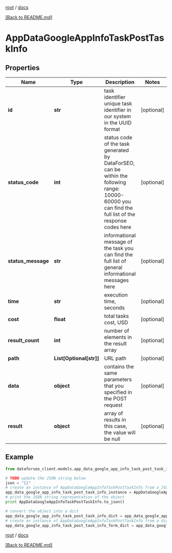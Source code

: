 [root](./../ "root") / [docs](./ "docs")

[[Back to README.md]](./../README.md "[Back to README.md]")

# AppDataGoogleAppInfoTaskPostTaskInfo

## Properties

Name | Type | Description | Notes
------------ | ------------- | ------------- | -------------
**id** | **str** | task identifier unique task identifier in our system in the UUID format | [optional]
**status_code** | **int** | status code of the task generated by DataForSEO, can be within the following range: 10000-60000 you can find the full list of the response codes here | [optional]
**status_message** | **str** | informational message of the task you can find the full list of general informational messages here | [optional]
**time** | **str** | execution time, seconds | [optional]
**cost** | **float** | total tasks cost, USD | [optional]
**result_count** | **int** | number of elements in the result array | [optional]
**path** | **List[Optional[str]]** | URL path | [optional]
**data** | **object** | contains the same parameters that you specified in the POST request | [optional]
**result** | **object** | array of results in this case, the value will be null | [optional]

## Example

```python
from dataforseo_client.models.app_data_google_app_info_task_post_task_info import AppDataGoogleAppInfoTaskPostTaskInfo

# TODO update the JSON string below
json = "{}"
# create an instance of AppDataGoogleAppInfoTaskPostTaskInfo from a JSON string
app_data_google_app_info_task_post_task_info_instance = AppDataGoogleAppInfoTaskPostTaskInfo.from_json(json)
# print the JSON string representation of the object
print AppDataGoogleAppInfoTaskPostTaskInfo.to_json()

# convert the object into a dict
app_data_google_app_info_task_post_task_info_dict = app_data_google_app_info_task_post_task_info_instance.to_dict()
# create an instance of AppDataGoogleAppInfoTaskPostTaskInfo from a dict
app_data_google_app_info_task_post_task_info_form_dict = app_data_google_app_info_task_post_task_info.from_dict(app_data_google_app_info_task_post_task_info_dict)
```

  

[root](./../ "root") / [docs](./ "docs")

[[Back to README.md]](./../README.md "[Back to README.md]")
